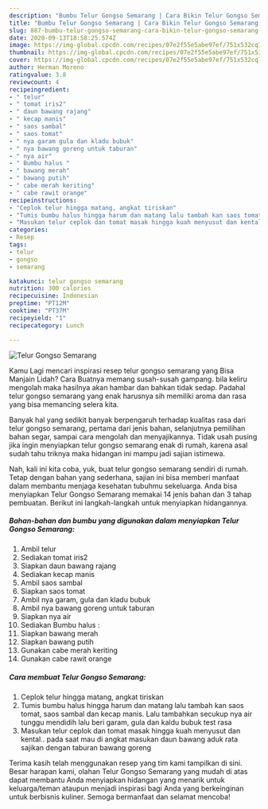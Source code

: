 ```yaml
---
description: "Bumbu Telur Gongso Semarang | Cara Bikin Telur Gongso Semarang Yang Menggugah Selera"
title: "Bumbu Telur Gongso Semarang | Cara Bikin Telur Gongso Semarang Yang Menggugah Selera"
slug: 887-bumbu-telur-gongso-semarang-cara-bikin-telur-gongso-semarang-yang-menggugah-selera
date: 2020-09-13T18:58:25.574Z
image: https://img-global.cpcdn.com/recipes/07e2f55e5abe97ef/751x532cq70/telur-gongso-semarang-foto-resep-utama.jpg
thumbnail: https://img-global.cpcdn.com/recipes/07e2f55e5abe97ef/751x532cq70/telur-gongso-semarang-foto-resep-utama.jpg
cover: https://img-global.cpcdn.com/recipes/07e2f55e5abe97ef/751x532cq70/telur-gongso-semarang-foto-resep-utama.jpg
author: Herman Moreno
ratingvalue: 3.8
reviewcount: 4
recipeingredient:
- " telur"
- " tomat iris2"
- " daun bawang rajang"
- " kecap manis"
- " saos sambal"
- " saos tomat"
- " nya garam gula dan kladu bubuk"
- " nya bawang goreng untuk taburan"
- " nya air"
- " Bumbu halus "
- " bawang merah"
- " bawang putih"
- " cabe merah keriting"
- " cabe rawit orange"
recipeinstructions:
- "Ceplok telur hingga matang, angkat tiriskan"
- "Tumis bumbu halus hingga harum dan matang lalu tambah kan saos tomat, saos sambal dan kecap manis. Lalu tambahkan secukup nya air tunggu mendidih lalu beri garam, gula dan kaldu bubuk test rasa"
- "Masukan telur ceplok dan tomat masak hingga kuah menyusut dan kental.. pada saat mau di angkat masukan daun bawang aduk rata sajikan dengan taburan bawang goreng"
categories:
- Resep
tags:
- telur
- gongso
- semarang

katakunci: telur gongso semarang 
nutrition: 300 calories
recipecuisine: Indonesian
preptime: "PT12M"
cooktime: "PT37M"
recipeyield: "1"
recipecategory: Lunch

---
```



![Telur Gongso Semarang](https://img-global.cpcdn.com/recipes/07e2f55e5abe97ef/751x532cq70/telur-gongso-semarang-foto-resep-utama.jpg)

Kamu Lagi mencari inspirasi resep telur gongso semarang yang Bisa Manjain Lidah? Cara Buatnya memang susah-susah gampang. bila keliru mengolah maka hasilnya akan hambar dan bahkan tidak sedap. Padahal telur gongso semarang yang enak harusnya sih memiliki aroma dan rasa yang bisa memancing selera kita.

Banyak hal yang sedikit banyak berpengaruh terhadap kualitas rasa dari telur gongso semarang, pertama dari jenis bahan, selanjutnya pemilihan bahan segar, sampai cara mengolah dan menyajikannya. Tidak usah pusing jika ingin menyiapkan telur gongso semarang enak di rumah, karena asal sudah tahu triknya maka hidangan ini mampu jadi sajian istimewa.




Nah, kali ini kita coba, yuk, buat telur gongso semarang sendiri di rumah. Tetap dengan bahan yang sederhana, sajian ini bisa memberi manfaat dalam membantu menjaga kesehatan tubuhmu sekeluarga. Anda bisa menyiapkan Telur Gongso Semarang memakai 14 jenis bahan dan 3 tahap pembuatan. Berikut ini langkah-langkah untuk menyiapkan hidangannya.

<!--inarticleads1-->

##### Bahan-bahan dan bumbu yang digunakan dalam menyiapkan Telur Gongso Semarang:

1. Ambil  telur
1. Sediakan  tomat iris2
1. Siapkan  daun bawang rajang
1. Sediakan  kecap manis
1. Ambil  saos sambal
1. Siapkan  saos tomat
1. Ambil  nya garam, gula dan kladu bubuk
1. Ambil  nya bawang goreng untuk taburan
1. Siapkan  nya air
1. Sediakan  Bumbu halus :
1. Siapkan  bawang merah
1. Siapkan  bawang putih
1. Gunakan  cabe merah keriting
1. Gunakan  cabe rawit orange




<!--inarticleads2-->

##### Cara membuat Telur Gongso Semarang:

1. Ceplok telur hingga matang, angkat tiriskan
1. Tumis bumbu halus hingga harum dan matang lalu tambah kan saos tomat, saos sambal dan kecap manis. Lalu tambahkan secukup nya air tunggu mendidih lalu beri garam, gula dan kaldu bubuk test rasa
1. Masukan telur ceplok dan tomat masak hingga kuah menyusut dan kental.. pada saat mau di angkat masukan daun bawang aduk rata sajikan dengan taburan bawang goreng




Terima kasih telah menggunakan resep yang tim kami tampilkan di sini. Besar harapan kami, olahan Telur Gongso Semarang yang mudah di atas dapat membantu Anda menyiapkan hidangan yang menarik untuk keluarga/teman ataupun menjadi inspirasi bagi Anda yang berkeinginan untuk berbisnis kuliner. Semoga bermanfaat dan selamat mencoba!
